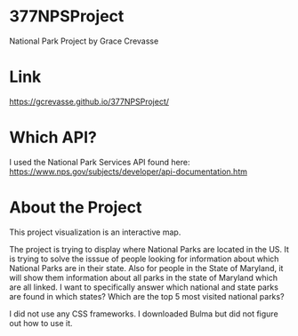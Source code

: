 # 377NPSProject
National Park Project by Grace Crevasse

# Link
https://gcrevasse.github.io/377NPSProject/

# Which API?
I used the National Park Services API found here: https://www.nps.gov/subjects/developer/api-documentation.htm

# About the Project
This project visualization is an interactive map.

The project is trying to display where National Parks are located in the US. 
It is trying to solve the isssue of people looking for information about which National Parks are in their state.
Also for people in the State of Maryland, it will show them information about all parks in the state of Maryland which are all linked. 
I want to specifically answer which national and state parks are found in which states? Which are the top 5 most visited 
national parks? 

I did not use any CSS frameworks. I downloaded Bulma but did not figure out how to use it.
